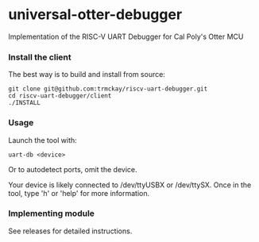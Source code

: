 # universal-otter-debugger
Implementation of the RISC-V UART Debugger for Cal Poly's Otter MCU

### Install the client ###

The best way is to build and install from source:

```
git clone git@github.com:trmckay/riscv-uart-debugger.git
cd riscv-uart-debugger/client
./INSTALL
```

### Usage ###
Launch the tool with:
```
uart-db <device>
```
Or to autodetect ports, omit the device.

Your device is likely connected to /dev/ttyUSBX or /dev/ttySX.
Once in the tool, type 'h' or 'help' for more information.

### Implementing module ###
See releases for detailed instructions.
